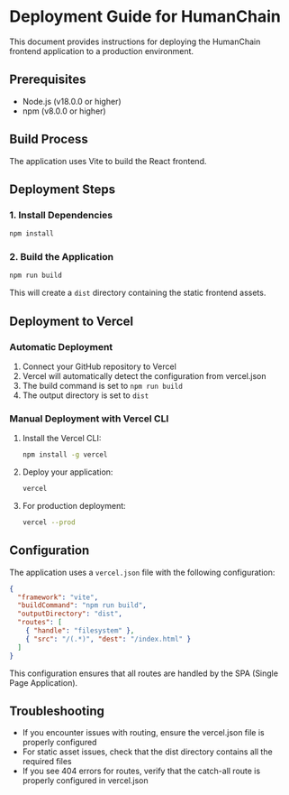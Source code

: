 # Deployment Guide for HumanChain

This document provides instructions for deploying the HumanChain frontend application to a production environment.

## Prerequisites

- Node.js (v18.0.0 or higher)
- npm (v8.0.0 or higher)

## Build Process

The application uses Vite to build the React frontend.

## Deployment Steps

### 1. Install Dependencies

```bash
npm install
```

### 2. Build the Application

```bash
npm run build
```

This will create a `dist` directory containing the static frontend assets.

## Deployment to Vercel

### Automatic Deployment

1. Connect your GitHub repository to Vercel
2. Vercel will automatically detect the configuration from vercel.json
3. The build command is set to `npm run build`
4. The output directory is set to `dist`

### Manual Deployment with Vercel CLI

1. Install the Vercel CLI:
   ```bash
   npm install -g vercel
   ```

2. Deploy your application:
   ```bash
   vercel
   ```

3. For production deployment:
   ```bash
   vercel --prod
   ```

## Configuration

The application uses a `vercel.json` file with the following configuration:

```json
{
  "framework": "vite",
  "buildCommand": "npm run build",
  "outputDirectory": "dist",
  "routes": [
    { "handle": "filesystem" },
    { "src": "/(.*)", "dest": "/index.html" }
  ]
}
```

This configuration ensures that all routes are handled by the SPA (Single Page Application).

## Troubleshooting

- If you encounter issues with routing, ensure the vercel.json file is properly configured
- For static asset issues, check that the dist directory contains all the required files
- If you see 404 errors for routes, verify that the catch-all route is properly configured in vercel.json
